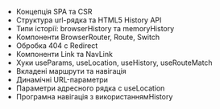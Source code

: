 
- Концепція SPA та CSR  
- Структура url-рядка та HTML5 History API  
- Типи історії: browserHistory та memoryHistory  
- Компоненти BrowserRouter, Route, Switch  
- Обробка 404 c Redirect  
- Компоненти Link та NavLink  
- Хуки useParams, useLocation, useHistory, useRouteMatch  
- Вкладені маршрути та навігація  
- Динамічні URL-параметри  
- Параметри адресного рядка c useLocation  
- Програмна навігація з використаннямHistory